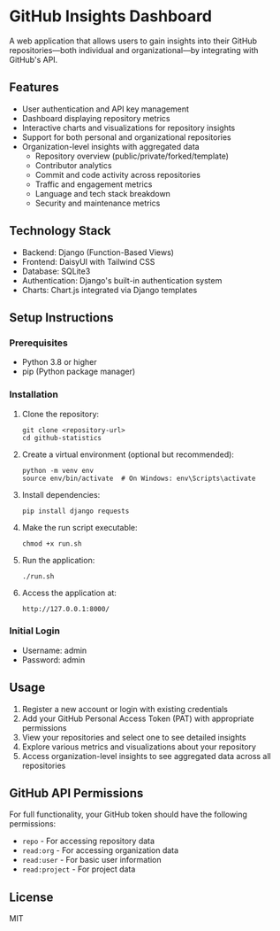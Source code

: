 # GitHub Insights Dashboard

A web application that allows users to gain insights into their GitHub repositories—both individual and organizational—by integrating with GitHub's API.

## Features

- User authentication and API key management
- Dashboard displaying repository metrics
- Interactive charts and visualizations for repository insights
- Support for both personal and organizational repositories
- Organization-level insights with aggregated data
  - Repository overview (public/private/forked/template)
  - Contributor analytics
  - Commit and code activity across repositories
  - Traffic and engagement metrics
  - Language and tech stack breakdown
  - Security and maintenance metrics

## Technology Stack

- Backend: Django (Function-Based Views)
- Frontend: DaisyUI with Tailwind CSS
- Database: SQLite3
- Authentication: Django's built-in authentication system
- Charts: Chart.js integrated via Django templates

## Setup Instructions

### Prerequisites

- Python 3.8 or higher
- pip (Python package manager)

### Installation

1. Clone the repository:
   ```
   git clone <repository-url>
   cd github-statistics
   ```

2. Create a virtual environment (optional but recommended):
   ```
   python -m venv env
   source env/bin/activate  # On Windows: env\Scripts\activate
   ```

3. Install dependencies:
   ```
   pip install django requests
   ```

4. Make the run script executable:
   ```
   chmod +x run.sh
   ```

5. Run the application:
   ```
   ./run.sh
   ```

6. Access the application at:
   ```
   http://127.0.0.1:8000/
   ```

### Initial Login

- Username: admin
- Password: admin

## Usage

1. Register a new account or login with existing credentials
2. Add your GitHub Personal Access Token (PAT) with appropriate permissions
3. View your repositories and select one to see detailed insights
4. Explore various metrics and visualizations about your repository
5. Access organization-level insights to see aggregated data across all repositories

## GitHub API Permissions

For full functionality, your GitHub token should have the following permissions:
- `repo` - For accessing repository data
- `read:org` - For accessing organization data
- `read:user` - For basic user information
- `read:project` - For project data

## License

MIT